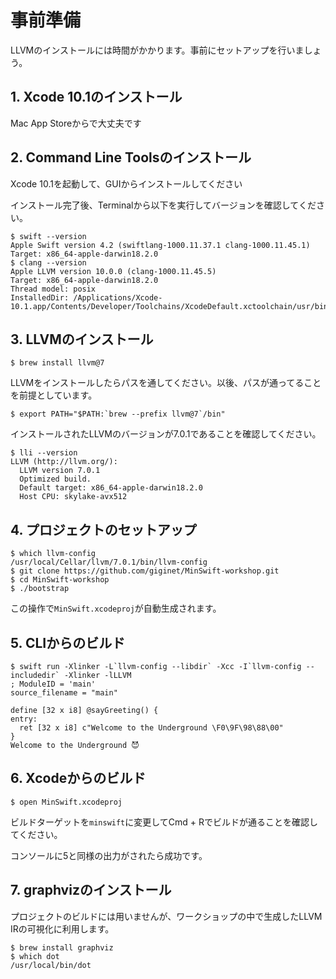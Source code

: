 # 事前準備

LLVMのインストールには時間がかかります。事前にセットアップを行いましょう。

## 1. Xcode 10.1のインストール

Mac App Storeからで大丈夫です

## 2. Command Line Toolsのインストール

Xcode 10.1を起動して、GUIからインストールしてください

インストール完了後、Terminalから以下を実行してバージョンを確認してください。

```console
$ swift --version
Apple Swift version 4.2 (swiftlang-1000.11.37.1 clang-1000.11.45.1)
Target: x86_64-apple-darwin18.2.0
$ clang --version
Apple LLVM version 10.0.0 (clang-1000.11.45.5)
Target: x86_64-apple-darwin18.2.0
Thread model: posix
InstalledDir: /Applications/Xcode-10.1.app/Contents/Developer/Toolchains/XcodeDefault.xctoolchain/usr/bin
```

## 3. LLVMのインストール

```console
$ brew install llvm@7
```

LLVMをインストールしたらパスを通してください。以後、パスが通ってることを前提としています。

```console
$ export PATH="$PATH:`brew --prefix llvm@7`/bin"
```

インストールされたLLVMのバージョンが7.0.1であることを確認してください。

```console
$ lli --version
LLVM (http://llvm.org/):
  LLVM version 7.0.1
  Optimized build.
  Default target: x86_64-apple-darwin18.2.0
  Host CPU: skylake-avx512
```

## 4. プロジェクトのセットアップ

```console
$ which llvm-config
/usr/local/Cellar/llvm/7.0.1/bin/llvm-config
$ git clone https://github.com/giginet/MinSwift-workshop.git
$ cd MinSwift-workshop
$ ./bootstrap
```

この操作で`MinSwift.xcodeproj`が自動生成されます。

## 5. CLIからのビルド

```console
$ swift run -Xlinker -L`llvm-config --libdir` -Xcc -I`llvm-config --includedir` -Xlinker -lLLVM
; ModuleID = 'main'
source_filename = "main"

define [32 x i8] @sayGreeting() {
entry:
  ret [32 x i8] c"Welcome to the Underground \F0\9F\98\88\00"
}
Welcome to the Underground 😈
```

## 6. Xcodeからのビルド

```
$ open MinSwift.xcodeproj
```

ビルドターゲットを`minswift`に変更してCmd + Rでビルドが通ることを確認してください。

コンソールに5と同様の出力がされたら成功です。

## 7. graphvizのインストール

プロジェクトのビルドには用いませんが、ワークショップの中で生成したLLVM IRの可視化に利用します。

```console
$ brew install graphviz
$ which dot
/usr/local/bin/dot
```
